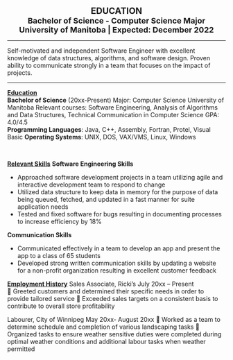 <div style="text-align:center; font-weight: bold; font-size: 20px;"> EDUCATION </div>
<div style="text-align:center; font-weight: bold; font-size: 18px;"> Bachelor of Science - Computer Science Major </div>
<div style="text-align:center; font-weight: bold; font-size: 18px;"> University of Manitoba | Expected: December 2022 </div>




---
Self-motivated and independent Software Engineer with excellent knowledge of data structures, algorithms, and software design. Proven ability to communicate strongly in a team that focuses on the impact of projects.


---
<u>**Education**</u><br />
**Bachelor of Science** (20xx-Present)
Major: Computer Science
University of Manitoba
Relevant courses: Software Engineering, Analysis of Algorithms and Data Structures, Technical Communication in Computer Science
GPA: 4.0/4.5
<br />
**Programming Languages**: Java, C++, Assembly, Fortran, Protel, Visual Basic
**Operating Systems**: UNIX, DOS, VAX/VMS, Linux, Windows

<br />

<u>**Relevant Skills**</u>
**Software Engineering Skills**
-  Approached software development projects in a team utilizing agile and interactive development team to respond to change  
-  Utilized data structure to keep data in memory for the purpose of data being queued, fetched, and updated in a fast manner for suite application needs  
-  Tested and fixed software for bugs resulting in documenting processes to increase efficiency by 18% 

**Communication Skills**
- Communicated effectively in a team to develop an app and present the app to a class of 65 students
- Developed strong written communication skills by updating a website for a non-profit organization resulting in excellent customer feedback


<u>**Employment History**</u> 
Sales Associate, Ricki’s                           July 20xx – Present  
  Greeted customers and determined their specific needs in order to provide tailored service 
  Exceeded sales targets on a consistent basis to contribute to overall store profitability 
 
Labourer, City of Winnipeg                   May 20xx- August 20xx 
  Worked as a team to determine schedule and completion of various landscaping tasks 
  Organized tasks to ensure weather sensitive duties were completed during optimal weather conditions and 
additional labour tasks when weather permitted 
